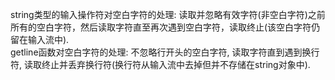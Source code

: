 string类型的输入操作符对空白字符的处理: 读取并忽略有效字符(非空白字符)之前所有的空白字符，然后读取字符直至再次遇到空白字符，读取终止(该空白字符仍留在输入流中).  
getline函数对空白字符的处理: 不忽略行开头的空白字符, 读取字符直到遇到换行符, 读取终止并丢弃换行符(换行符从输入流中去掉但并不存储在string对象中).